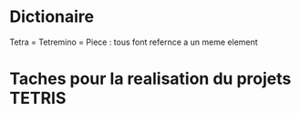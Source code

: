 # Dictionaire
Tetra = Tetremino = Piece : tous font refernce a un meme element
# Taches pour la realisation du projets TETRIS
<!-- 1 - Cree une class qui vas represente les tetrominaux
    - Proprietes :
      - x = position x du tetra
      - y = position y du tetra
      - tetremino : tableau a deux niveaux pour indique le tetrominos qui sera dessine
        - Exemple :
           [
            [1,1,1],
            [1,0,0],
            [1,0,0],
           ]
      - Une methode Draw qui vas dessiner le tetromino
      - Une methode Rotate qui vas gere les rotations du tetromino
      - Une methode Colider cette metholde vas empeche que sur l'axe X, le tetra ne sorte de l'ecrant pour cela une boucle vas parcourire le tableau this.tetremino et vas verifie si l'item du tableau est dessiner(les iteme dessine sont ceux avec 1 dans la tableau) si oui, on verifie si les case sur X qui son a cote de lui sont dessiner si oui on empeche les deplacement sur X.
      Et sur l'axe Y cette methode vas verifie si les item de this.tetremino touch la derniere la ligne ou si il sont en contact avec une case dessine alors le tetra sera supprimer dans le tableau *current_tetras (tout les tetras qui seront dans ce tableau seront controller par le joueur)
      - Une methode Freeze cette methode vas affiche le tableau this.tetromino dans le tableau borad (ce tableau c'est la table du jeu a l'interieur on sauras si une ligne a ete remplis ou si les tetras touchent le haut de l'ecrant, c'est un peut la partie invisible du canvas qui servira a voir les tetras alors le borad on verra tableau de tableau avec 1 pour montre que le pixel X a la position Y est dessiner et 0 pour indiquer que rien n'est dessiner) -->

<!-- 2 - Un tableau current
  - Dans ce tableau on auras le tetras qui dois etre controller par je joueur, une fois le tetra en collision, on retire le teras du tableau et on ajoute un nouveau -->

<!-- 3 - Un tableau Board ce tableau vas represente notre element html canvas il nous permettras de connais si les tetras sont en colision avec les autres ou si une ligne est pleine ou si le joueur as perdu c'est dans ce tableau qu'on vas ajoute tout les tetras et les dessines, une fois l'utilisateur remplis une ligne on supprime la ligne et on ajoute une niuvelle en haut. -->

<!-- 4 - Une fonctio d'animation qu'on peut mettre en pause ou paly quand on veux (Terminee) -->
<!-- 5 - Une fonction de mise a jour (update) (Terminee) -->
<!-- 5 - Une fonction draw qui vas dessine les element du jeu -->
<!-- 6 - Cree un systeme de controlle (deplacement,rotation et descente rapide) (Terminee) -->
<!-- 7 - Cree les deplacement d'une piece (gauche,droit,rotation) : (Terminee) -->
<!-- 8 - Ajout et mise a jour automatique des valeur du tableau board (une fois le joueur se deplace le tableau board doit etre a jour avec les nouvelle donee) : a faire apres les deplacement (Terminee) -->
<!-- 9 - Gere les collision d'un tetra (evite qu'il sort du jeu,le supprimer de la table currentTetra et ajoute c'est donnees dans la table board une fois il touche le sol) (Terminer) -->
<!-- 10 - Annimation de descente du tetra une fois le tetra touche le sol on le suprime de la table currentTetra et on ajoute un autre ou se trouve tout les tetras du jeux -->
<!-- 11 - Commence a ajoute plusieurs tetra dans le jeu -->
<!-- 12 - Gere les colision entre les tetras -->
<!-- 13 - Descente rapide des tetras -->
<!-- 14 - Supprimer les lignes pleine -->
<!-- 15 - Avoir la possibilite de voir le prochain tetra -->
<!-- 16 - Ajout du Game Over (meme une fonction qui restar le jeu feras l'affaire) -->